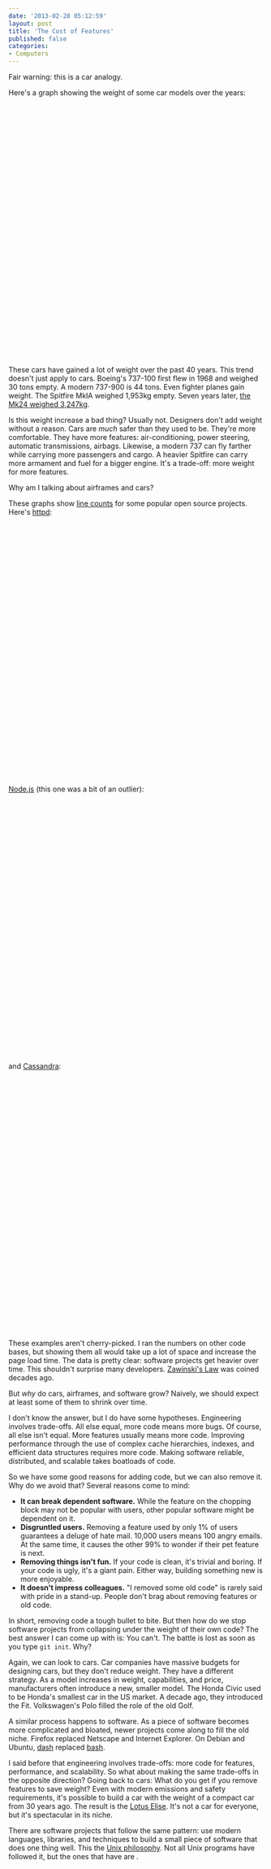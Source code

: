 ```yaml
---
date: '2013-02-28 05:12:59'
layout: post
title: 'The Cost of Features'
published: false
categories:
- Computers
---
```


Fair warning: this is a car analogy.

Here's a graph showing the weight of some car models over the years:

<div id="car_weight_chart_div" style="width: 100%; height: 500px;"> </div>

These cars have gained a lot of weight over the past 40 years. This trend doesn't just apply to cars. Boeing's 737-100 first flew in 1968 and weighed 30 tons empty. A modern 737-900 is 44 tons. Even fighter planes gain weight. The Spitfire MkIA weighed 1,953kg empty. Seven years later, [the Mk24 weighed 3,247kg](http://en.wikipedia.org/wiki/Supermarine_Spitfire_variants:_specifications,_performance_and_armament#Dimensions.2C_performance_and_armament).

Is this weight increase a bad thing? Usually not. Designers don't add weight without a reason. Cars are *much* safer than they used to be. They're more comfortable. They have more features: air-conditioning, power steering, automatic transmissions, airbags. Likewise, a modern 737 can fly farther while carrying more passengers and cargo. A heavier Spitfire can carry more armament and fuel for a bigger engine. It's a trade-off: more weight for more features.

Why am I talking about airframes and cars?

These graphs show [line counts](http://en.wikipedia.org/wiki/Source_lines_of_code) for some popular open source projects. Here's [httpd](http://httpd.apache.org/):

<div id="httpd_cloc_chart_div" style="width: 100%; height: 500px;"> </div>

[Node.js](http://nodejs.org/) (this one was a bit of an outlier):

<div id="nodejs_cloc_chart_div" style="width: 100%; height: 500px;"> </div>

and [Cassandra](http://cassandra.apache.org/):

<div id="cass_cloc_chart_div" style="width: 100%; height: 500px;"> </div>


These examples aren't cherry-picked. I ran the numbers on other code bases, but showing them all would take up a lot of space and increase the page load time. The data is pretty clear: software projects get heavier over time. This shouldn't surprise many developers. [Zawinski's Law](http://en.wikipedia.org/wiki/Jamie_Zawinski#Zawinski.27s_law_of_software_envelopment) was coined decades ago.

But *why* do cars, airframes, and software grow? Naively, we should expect at least some of them to shrink over time.

I don't know the answer, but I do have some hypotheses. Engineering involves trade-offs. All else equal, more code means more bugs. Of course, all else isn't equal. More features usually means more code. Improving performance through the use of complex cache hierarchies, indexes, and efficient data structures requires more code. Making software reliable, distributed, and scalable takes boatloads of code. 

So we have some good reasons for adding code, but we can also remove it. Why do we avoid that? Several reasons come to mind:

* **It can break dependent software.** While the feature on the chopping block may not be popular with users, other popular software might be dependent on it.
* **Disgruntled users.** Removing a feature used by only 1% of users guarantees a deluge of hate mail. 10,000 users means 100 angry emails. At the same time, it causes the other 99% to wonder if their pet feature is next.
* **Removing things isn't fun.** If your code is clean, it's trivial and boring. If your code is ugly, it's a giant pain. Either way, building something new is more enjoyable.
* **It doesn't impress colleagues.** "I removed some old code" is rarely said with pride in a stand-up. People don't brag about removing features or old code.

In short, removing code a tough bullet to bite. But then how do we stop software projects from collapsing under the weight of their own code? The best answer I can come up with is: You can't. The battle is lost as soon as you type `git init`. Why?

Again, we can look to cars. Car companies have massive budgets for designing cars, but they don't reduce weight. They have a different strategy. As a model increases in weight, capabilities, and price, manufacturers often introduce a new, smaller model. The Honda Civic used to be Honda's smallest car in the US market. A decade ago, they introduced the Fit. Volkswagen's Polo filled the role of the old Golf.

A similar process happens to software. As a piece of software becomes more complicated and bloated, newer projects come along to fill the old niche. Firefox replaced Netscape and Internet Explorer. On Debian and Ubuntu, [dash](http://en.wikipedia.org/wiki/Debian_Almquist_shell) replaced [bash](http://en.wikipedia.org/wiki/Bash_%28Unix_shell%29).



I said before that engineering involves trade-offs: more code for features, performance, and scalability. So what about making the same trade-offs in the opposite direction? Going back to cars: What do you get if you remove features to save weight? Even with modern emissions and safety requirements, it's possible to build a car with the weight of a compact car from 30 years ago. The result is the [Lotus Elise](http://en.wikipedia.org/wiki/Lotus_Elise). It's not a car for everyone, but it's spectacular in its niche.

There are software projects that follow the same pattern: use modern languages, libraries, and techniques to build a small piece of software that does one thing well. This the [Unix philosophy](http://en.wikipedia.org/wiki/Unix_philosophy#McIlroy:_A_Quarter_Century_of_Unix). Not all Unix programs have followed it, but the ones that have are . 

<script type="text/javascript" src="https://www.google.com/jsapi"> </script>
<script type="text/javascript">
// Load the Visualization API and the piechart package.
google.load('visualization', '1.0', {'packages':['corechart']});

// Set a callback to run when the Google Visualization API is loaded.
google.setOnLoadCallback(drawCharts);

function drawCharts() {
  var car_data = new google.visualization.DataTable();
  car_data.addColumn("date", "Year");
  car_data.addColumn("number", "Honda Civic");
  car_data.addColumn("number", "Toyota Corolla");
  car_data.addColumn("number", "Volkswagen Golf");
  car_data.addRows([
    [new Date(1973, 0, 1), 680, 730, 790],
    [new Date(1975, 0, 1), 680, 880, 790],
    [new Date(1980, 0, 1), 780, 855, 790],
    [new Date(1985, 0, 1), 825, 1047, 969],
    [new Date(1988, 0, 1), 924, 1086, 969],
    [new Date(1989, 0, 1), 973, 1086, 969],
    [new Date(1990, 0, 1), 1026, 1086, 969],
    [new Date(1991, 0, 1), 1026, 1086, 1020],
    [new Date(1992, 0, 1), 1031, 1086, 1020],
    [new Date(1993, 0, 1), 1031, 1052, 1020],
    [new Date(1994, 0, 1), 1049, 1052, 1020],
    [new Date(1995, 0, 1), 1049, 1095, 1020],
    [new Date(1996, 0, 1), 1052, 1095, 1020],
    [new Date(1997, 0, 1), 1075, 1095, 1020],
    [new Date(1998, 0, 1), 1060, 1095, 1020],
    [new Date(1999, 0, 1), 1060, 1095, 1256],
    [new Date(2000, 0, 1), 1060, 1095, 1256],
    [new Date(2001, 0, 1), 1098, 1095, 1256],
    [new Date(2002, 0, 1), 1098, 1135, 1256],
    [new Date(2005, 0, 1), 1144, 1135, 1323],
    [new Date(2006, 0, 1), 1144, 1300, 1323],
    [new Date(2012, 0, 1), 1243, 1300, 1346]
  ]);
  var car_options = {
                  'title':'Car Weights',
                  'fontSize': 20,
                  'backgroundColor': {
                    'fill': '#eef'
                  },
                  'chartArea': {
                    'left': '15%',
                    'width': '80%'
                  },
                  'legend': {
                    'position': 'top',
                    'textStyle': {
                      'fontSize': 14
                    }
                  },
                  'hAxis': {},
                  'vAxis': {
                    'gridlines': {
                      'count': 6
                    },
                    'minValue': 0,
                    'title': 'Kilograms'
                  },
                  'colors': [
                    '#43d',
                    '#396',
                    '#668'
                  ],
                  'width': "100%",
                  'height': 500
                };
  var car_chart = new google.visualization.ChartWrapper({
    'chartType': 'LineChart',
    'containerId': 'car_weight_chart_div',
    'options': car_options,
    'dataTable': car_data
  });
  car_chart.draw();

  var httpd_cloc_data = new google.visualization.DataTable();
  httpd_cloc_data.addColumn("date", "Year");
  httpd_cloc_data.addColumn("number", "Apache httpd");
  httpd_cloc_data.addRows([
    [new Date("Wed Nov 7 19:26:48 2012 +0000"), 151569],
    [new Date("Sun Oct 7 00:07:05 2012 +0000"), 151348],
    [new Date("Wed Sep 19 07:44:53 2012 +0000"), 149758],
    [new Date("Tue Aug 21 14:46:55 2012 +0000"), 149328],
    [new Date("Tue Aug 7 19:38:09 2012 +0000"), 149290],
    [new Date("Tue Jul 31 19:59:30 2012 +0000"), 149018],
    [new Date("Wed Jul 18 18:28:04 2012 +0000"), 148751],
    [new Date("Fri Jun 22 14:56:44 2012 +0000"), 148624],
    [new Date("Sat May 26 16:08:58 2012 +0000"), 148168],
    [new Date("Tue May 8 16:50:38 2012 +0000"), 148135],
    [new Date("Sat Apr 28 09:02:40 2012 +0000"), 148035],
    [new Date("Wed Apr 25 13:43:43 2012 +0000"), 148044],
    [new Date("Fri Apr 20 11:44:27 2012 +0000"), 148042],
    [new Date("Thu Apr 12 14:15:20 2012 +0000"), 148033],
    [new Date("Mon Apr 2 18:52:26 2012 +0000"), 147996],
    [new Date("Fri Mar 16 19:58:32 2012 +0000"), 147982],
    [new Date("Wed Feb 29 01:52:17 2012 +0000"), 147924],
    [new Date("Thu Feb 2 14:14:00 2012 +0000"), 147888],
    [new Date("Mon Jan 9 13:06:18 2012 +0000"), 147909],
    [new Date("Sat Dec 17 17:06:08 2011 +0000"), 146650],
    [new Date("Fri Dec 2 22:42:39 2011 +0000"), 146180],
    [new Date("Tue Nov 22 16:50:00 2011 +0000"), 145938],
    [new Date("Sun Nov 13 00:21:45 2011 +0000"), 145723],
    [new Date("Wed Nov 9 23:21:13 2011 +0000"), 141145],
    [new Date("Sun Oct 30 14:19:45 2011 +0000"), 140793],
    [new Date("Sun Oct 9 22:41:54 2011 +0000"), 138907],
    [new Date("Mon Sep 19 13:50:53 2011 +0000"), 138592],
    [new Date("Sun Sep 4 16:04:38 2011 +0000"), 138404],
    [new Date("Sun Aug 14 22:03:02 2011 +0000"), 138240],
    [new Date("Sat Jul 23 17:29:42 2011 +0000"), 137890],
    [new Date("Wed Jun 29 19:16:36 2011 +0000"), 138645],
    [new Date("Mon Jun 6 15:42:06 2011 +0000"), 138020],
    [new Date("Mon May 9 18:43:50 2011 +0000"), 136193],
    [new Date("Thu Apr 7 00:07:50 2011 +0000"), 135923],
    [new Date("Mon Mar 28 10:09:29 2011 +0000"), 135884],
    [new Date("Sat Mar 12 12:03:59 2011 +0000"), 135779],
    [new Date("Tue Feb 15 16:13:20 2011 +0000"), 135695],
    [new Date("Wed Feb 2 21:23:41 2011 +0000"), 135381],
    [new Date("Sat Jan 15 15:21:54 2011 +0000"), 134947],
    [new Date("Wed Jan 5 16:22:42 2011 +0000"), 134942],
    [new Date("Thu Dec 23 16:43:43 2010 +0000"), 134889],
    [new Date("Tue Dec 7 21:03:23 2010 +0000"), 134900],
    [new Date("Tue Nov 30 21:43:36 2010 +0000"), 134854],
    [new Date("Sat Nov 20 22:38:38 2010 +0000"), 134623],
    [new Date("Sun Nov 7 13:26:54 2010 +0000"), 134312],
    [new Date("Wed Nov 3 15:23:31 2010 +0000"), 133779],
    [new Date("Wed Oct 20 11:03:01 2010 +0000"), 133639],
    [new Date("Tue Oct 12 19:59:09 2010 +0000"), 133175],
    [new Date("Mon Sep 27 14:32:33 2010 +0000"), 131702],
    [new Date("Thu Sep 16 09:56:38 2010 +0000"), 131039],
    [new Date("Wed Aug 18 20:10:12 2010 +0000"), 130159],
    [new Date("Wed Jul 14 20:19:07 2010 +0000"), 130018],
    [new Date("Fri Jun 18 08:44:34 2010 +0000"), 129401],
    [new Date("Sat Jun 5 20:35:51 2010 +0000"), 129249],
    [new Date("Thu May 6 14:00:59 2010 +0000"), 129118],
    [new Date("Tue Apr 13 13:54:00 2010 +0000"), 129021],
    [new Date("Wed Mar 24 13:11:51 2010 +0000"), 128701],
    [new Date("Thu Mar 11 14:23:19 2010 +0000"), 128625],
    [new Date("Sat Feb 20 15:21:03 2010 +0000"), 128494],
    [new Date("Mon Feb 1 21:38:15 2010 +0000"), 128003],
    [new Date("Tue Dec 29 12:39:23 2009 +0000"), 127767],
    [new Date("Tue Nov 24 21:24:27 2009 +0000"), 127614],
    [new Date("Mon Nov 9 10:43:16 2009 +0000"), 127509],
    [new Date("Mon Nov 2 19:03:06 2009 +0000"), 127435],
    [new Date("Fri Oct 9 21:45:16 2009 +0000"), 126556],
    [new Date("Sun Sep 27 12:54:50 2009 +0000"), 125823],
    [new Date("Sun Sep 6 19:36:45 2009 +0000"), 125610],
    [new Date("Mon Jul 27 16:38:04 2009 +0000"), 124026],
    [new Date("Sat Jun 27 06:59:47 2009 +0000"), 123613],
    [new Date("Fri May 15 15:19:04 2009 +0000"), 123456],
    [new Date("Tue May 5 06:47:21 2009 +0000"), 123424],
    [new Date("Thu Apr 2 10:05:39 2009 +0000"), 122732],
    [new Date("Wed Mar 25 17:52:23 2009 +0000"), 128724],
    [new Date("Tue Feb 17 17:51:17 2009 +0000"), 128532],
    [new Date("Sun Jan 25 22:13:40 2009 +0000"), 127897],
    [new Date("Thu Jan 8 18:29:42 2009 +0000"), 127645],
    [new Date("Tue Dec 30 17:07:25 2008 +0000"), 128699],
    [new Date("Sun Dec 14 17:18:16 2008 +0000"), 127095],
    [new Date("Fri Dec 5 03:48:35 2008 +0000"), 125326],
    [new Date("Thu Nov 13 01:23:00 2008 +0000"), 147570],
    [new Date("Fri Oct 31 13:35:46 2008 +0000"), 148307],
    [new Date("Fri Oct 10 06:41:32 2008 +0000"), 147022],
    [new Date("Mon Aug 18 13:33:34 2008 +0000"), 143981],
    [new Date("Thu Jul 10 13:27:37 2008 +0000"), 143955],
    [new Date("Sat Jun 7 12:51:43 2008 +0000"), 143837],
    [new Date("Thu May 22 17:01:14 2008 +0000"), 143739],
    [new Date("Sat May 3 04:25:37 2008 +0000"), 143674],
    [new Date("Tue Apr 8 16:04:12 2008 +0000"), 142553],
    [new Date("Wed Apr 2 15:07:57 2008 +0000"), 140833],
    [new Date("Sun Mar 2 23:57:11 2008 +0000"), 140706],
    [new Date("Mon Feb 11 14:27:34 2008 +0000"), 140575],
    [new Date("Mon Dec 31 05:40:54 2007 +0000"), 140191],
    [new Date("Tue Dec 11 13:27:21 2007 +0000"), 139947],
    [new Date("Fri Nov 23 12:13:59 2007 +0000"), 139287],
    [new Date("Wed Oct 24 03:56:50 2007 +0000"), 138355],
    [new Date("Wed Sep 26 14:26:19 2007 +0000"), 138197],
    [new Date("Sun Sep 2 09:16:05 2007 +0000"), 138065],
    [new Date("Fri Aug 24 00:42:35 2007 +0000"), 137955],
    [new Date("Mon Aug 6 22:45:39 2007 +0000"), 137917],
    [new Date("Wed Jul 18 08:02:21 2007 +0000"), 137575],
    [new Date("Sun May 27 11:26:04 2007 +0000"), 137274],
    [new Date("Mon Mar 19 20:04:56 2007 +0000"), 137154],
    [new Date("Mon Dec 25 17:40:10 2006 +0000"), 137115],
    [new Date("Tue Nov 7 13:35:09 2006 +0000"), 136940],
    [new Date("Thu Sep 28 20:15:42 2006 +0000"), 136050],
    [new Date("Sat Jul 29 13:24:37 2006 +0000"), 135180],
    [new Date("Tue Jul 11 21:12:08 2006 +0000"), 134809],
    [new Date("Sat Jun 10 01:51:27 2006 +0000"), 134748],
    [new Date("Wed Apr 19 22:47:49 2006 +0000"), 134513],
    [new Date("Thu Mar 9 20:36:27 2006 +0000"), 134415],
    [new Date("Wed Jan 18 10:11:39 2006 +0000"), 134565],
    [new Date("Sun Dec 11 20:40:56 2005 +0000"), 133459],
    [new Date("Wed Nov 16 17:24:48 2005 +0000"), 133082],
    [new Date("Tue Oct 25 19:54:11 2005 +0000"), 132990],
    [new Date("Wed Oct 5 07:59:36 2005 +0000"), 132708],
    [new Date("Mon Sep 19 13:03:37 2005 +0000"), 132523],
    [new Date("Fri Aug 26 16:00:59 2005 +0000"), 132314],
    [new Date("Tue Aug 9 08:21:39 2005 +0000"), 132091],
    [new Date("Sat Jul 16 11:46:15 2005 +0000"), 132090],
    [new Date("Thu Jun 16 12:52:57 2005 +0000"), 131620],
    [new Date("Mon May 23 17:43:10 2005 +0000"), 131187],
    [new Date("Wed Apr 20 19:44:43 2005 +0000"), 130532],
    [new Date("Thu Mar 31 19:02:44 2005 +0000"), 130401],
    [new Date("Fri Feb 25 06:29:20 2005 +0000"), 130152],
    [new Date("Thu Feb 3 22:05:06 2005 +0000"), 130095],
    [new Date("Sat Jan 15 16:19:16 2005 +0000"), 129551],
    [new Date("Thu Dec 16 19:28:17 2004 +0000"), 129460],
    [new Date("Fri Dec 3 05:28:00 2004 +0000"), 129337],
    [new Date("Sat Nov 27 19:54:28 2004 +0000"), 129272],
    [new Date("Fri Nov 19 09:18:04 2004 +0000"), 108342],
    [new Date("Sun Oct 31 18:00:43 2004 +0000"), 107412],
    [new Date("Wed Oct 6 19:40:47 2004 +0000"), 107271],
    [new Date("Fri Sep 17 15:39:29 2004 +0000"), 107015],
    [new Date("Thu Sep 9 10:26:29 2004 +0000"), 106193],
    [new Date("Thu Aug 26 18:30:41 2004 +0000"), 106102],
    [new Date("Tue Aug 17 16:35:26 2004 +0000"), 104795],
    [new Date("Wed Aug 11 22:13:50 2004 +0000"), 104362],
    [new Date("Mon Jul 26 03:42:54 2004 +0000"), 103525],
    [new Date("Sat Jul 3 07:19:58 2004 +0000"), 103051],
    [new Date("Thu Jun 3 15:43:09 2004 +0000"), 102340],
    [new Date("Wed May 5 15:30:53 2004 +0000"), 102256],
    [new Date("Sun Apr 18 19:05:49 2004 +0000"), 102149],
    [new Date("Tue Mar 30 19:58:14 2004 +0000"), 101541],
    [new Date("Tue Mar 16 16:57:02 2004 +0000"), 101467],
    [new Date("Mon Mar 1 17:49:52 2004 +0000"), 101204],
    [new Date("Sun Feb 8 19:48:18 2004 +0000"), 101017],
    [new Date("Thu Jan 29 23:40:02 2004 +0000"), 101009],
    [new Date("Sat Jan 10 05:43:49 2004 +0000"), 100886],
    [new Date("Tue Dec 16 20:55:04 2003 +0000"), 100533],
    [new Date("Wed Nov 26 18:48:56 2003 +0000"), 100281],
    [new Date("Sun Nov 2 14:40:45 2003 +0000"), 101459],
    [new Date("Thu Sep 18 20:57:12 2003 +0000"), 101364],
    [new Date("Fri Aug 22 23:14:30 2003 +0000"), 101254],
    [new Date("Wed Jul 30 21:04:31 2003 +0000"), 101160],
    [new Date("Mon Jul 21 12:42:52 2003 +0000"), 101153],
    [new Date("Wed Jul 9 12:19:01 2003 +0000"), 101094],
    [new Date("Tue Jun 10 20:17:51 2003 +0000"), 100984],
    [new Date("Thu May 22 12:25:19 2003 +0000"), 100914],
    [new Date("Tue May 13 14:52:37 2003 +0000"), 100672],
    [new Date("Wed Apr 23 18:58:17 2003 +0000"), 100754],
    [new Date("Wed Apr 9 21:58:52 2003 +0000"), 100717],
    [new Date("Sat Mar 29 02:18:43 2003 +0000"), 100827],
    [new Date("Thu Mar 6 21:57:45 2003 +0000"), 100577],
    [new Date("Tue Feb 18 22:07:21 2003 +0000"), 100071],
    [new Date("Wed Jan 29 18:26:43 2003 +0000"), 99814],
    [new Date("Thu Jan 16 23:23:47 2003 +0000"), 99612],
    [new Date("Sun Dec 29 03:36:57 2002 +0000"), 98418],
    [new Date("Sat Dec 14 19:00:34 2002 +0000"), 98474],
    [new Date("Mon Dec 2 23:56:25 2002 +0000"), 98130],
    [new Date("Wed Nov 20 21:43:24 2002 +0000"), 98053],
    [new Date("Mon Nov 11 03:13:54 2002 +0000"), 97866],
    [new Date("Fri Nov 1 17:55:12 2002 +0000"), 97723],
    [new Date("Fri Oct 18 16:47:29 2002 +0000"), 97616],
    [new Date("Wed Oct 9 01:40:44 2002 +0000"), 97473],
    [new Date("Mon Sep 30 23:43:18 2002 +0000"), 97372],
    [new Date("Fri Sep 20 06:06:41 2002 +0000"), 97237],
    [new Date("Sat Sep 14 23:05:42 2002 +0000"), 97189],
    [new Date("Sun Sep 8 22:45:05 2002 +0000"), 96696],
    [new Date("Mon Sep 2 00:24:44 2002 +0000"), 96589],
    [new Date("Sat Aug 24 17:54:20 2002 +0000"), 96466],
    [new Date("Fri Aug 16 03:52:53 2002 +0000"), 96326],
    [new Date("Fri Aug 2 03:42:12 2002 +0000"), 96318],
    [new Date("Thu Jul 25 17:11:33 2002 +0000"), 96162],
    [new Date("Wed Jul 17 07:14:59 2002 +0000"), 96060],
    [new Date("Wed Jul 10 07:01:02 2002 +0000"), 96061],
    [new Date("Fri Jun 28 08:40:25 2002 +0000"), 95915],
    [new Date("Wed Jun 19 00:31:12 2002 +0000"), 95471],
    [new Date("Thu Jun 13 18:37:00 2002 +0000"), 95386],
    [new Date("Fri Jun 7 10:33:33 2002 +0000"), 95313],
    [new Date("Sun Jun 2 02:27:07 2002 +0000"), 94848],
    [new Date("Wed May 29 21:14:21 2002 +0000"), 94206],
    [new Date("Fri May 24 14:41:08 2002 +0000"), 93926],
    [new Date("Fri May 17 10:48:06 2002 +0000"), 93679],
    [new Date("Fri May 10 07:51:16 2002 +0000"), 93435],
    [new Date("Fri May 3 20:13:57 2002 +0000"), 93115],
    [new Date("Sun Apr 28 01:45:00 2002 +0000"), 93003],
    [new Date("Fri Apr 19 20:57:01 2002 +0000"), 92724],
    [new Date("Fri Apr 12 19:58:52 2002 +0000"), 91012],
    [new Date("Fri Apr 5 21:24:13 2002 +0000"), 89507],
    [new Date("Mon Apr 1 08:27:42 2002 +0000"), 89398],
    [new Date("Thu Mar 28 02:36:05 2002 +0000"), 89368],
    [new Date("Mon Mar 25 07:37:34 2002 +0000"), 89316],
    [new Date("Wed Mar 20 01:58:47 2002 +0000"), 88303],
    [new Date("Thu Mar 14 07:21:10 2002 +0000"), 87990],
    [new Date("Tue Mar 12 01:40:02 2002 +0000"), 88071],
    [new Date("Thu Mar 7 09:27:17 2002 +0000"), 87518],
    [new Date("Fri Mar 1 09:23:05 2002 +0000"), 87411],
    [new Date("Sun Feb 24 00:34:14 2002 +0000"), 87149],
    [new Date("Sun Feb 17 19:21:31 2002 +0000"), 86780],
    [new Date("Mon Feb 11 15:40:07 2002 +0000"), 86599],
    [new Date("Tue Feb 5 23:17:22 2002 +0000"), 86363],
    [new Date("Fri Feb 1 17:57:43 2002 +0000"), 85756],
    [new Date("Tue Jan 29 15:31:28 2002 +0000"), 85648],
    [new Date("Tue Jan 22 06:26:07 2002 +0000"), 85424],
    [new Date("Sat Jan 12 02:43:31 2002 +0000"), 85302],
    [new Date("Thu Jan 3 09:53:37 2002 +0000"), 85679],
    [new Date("Thu Dec 27 06:03:13 2001 +0000"), 85292],
    [new Date("Fri Dec 14 13:42:17 2001 +0000"), 84702],
    [new Date("Wed Dec 5 19:01:25 2001 +0000"), 84513],
    [new Date("Wed Nov 28 07:11:44 2001 +0000"), 84478],
    [new Date("Wed Nov 21 18:08:33 2001 +0000"), 83653],
    [new Date("Tue Nov 13 20:15:10 2001 +0000"), 84668],
    [new Date("Thu Nov 8 14:29:37 2001 +0000"), 84314],
    [new Date("Mon Oct 29 15:45:53 2001 +0000"), 83669],
    [new Date("Thu Oct 18 19:51:49 2001 +0000"), 83111],
    [new Date("Thu Oct 11 13:27:05 2001 +0000"), 82216],
    [new Date("Wed Oct 3 01:18:22 2001 +0000"), 82181],
    [new Date("Sat Sep 22 18:53:20 2001 +0000"), 82110],
    [new Date("Mon Sep 10 04:21:40 2001 +0000"), 82599],
    [new Date("Fri Aug 31 09:47:53 2001 +0000"), 82248],
    [new Date("Sun Aug 26 20:09:52 2001 +0000"), 82161],
    [new Date("Thu Aug 23 21:03:44 2001 +0000"), 82287],
    [new Date("Wed Aug 22 02:22:46 2001 +0000"), 83141],
    [new Date("Sun Aug 19 05:48:19 2001 +0000"), 83081],
    [new Date("Thu Aug 16 16:51:48 2001 +0000"), 80635],
    [new Date("Thu Aug 9 15:56:20 2001 +0000"), 80764],
    [new Date("Fri Aug 3 16:25:10 2001 +0000"), 79107],
    [new Date("Mon Jul 30 05:02:53 2001 +0000"), 78885],
    [new Date("Mon Jul 23 18:17:16 2001 +0000"), 77531],
    [new Date("Wed Jul 11 14:48:23 2001 +0000"), 77084],
    [new Date("Wed Jun 27 21:14:15 2001 +0000"), 76881],
    [new Date("Sat Jun 9 02:57:46 2001 +0000"), 76508],
    [new Date("Wed May 23 03:39:44 2001 +0000"), 76473],
    [new Date("Fri May 11 18:21:27 2001 +0000"), 76218],
    [new Date("Fri May 4 00:01:18 2001 +0000"), 66008],
    [new Date("Thu Apr 19 12:07:50 2001 +0000"), 65943],
    [new Date("Tue Apr 10 20:28:01 2001 +0000"), 65328],
    [new Date("Tue Apr 3 06:01:49 2001 +0000"), 65436],
    [new Date("Wed Mar 21 02:20:00 2001 +0000"), 65075],
    [new Date("Fri Mar 2 21:36:21 2001 +0000"), 72643],
    [new Date("Fri Feb 23 13:16:51 2001 +0000"), 73097],
    [new Date("Wed Feb 14 13:35:05 2001 +0000"), 73189],
    [new Date("Sat Feb 10 03:03:18 2001 +0000"), 73721],
    [new Date("Thu Feb 1 15:58:09 2001 +0000"), 73844],
    [new Date("Thu Jan 25 02:51:30 2001 +0000"), 73677],
    [new Date("Thu Jan 18 19:42:15 2001 +0000"), 74684],
    [new Date("Sun Jan 7 16:37:12 2001 +0000"), 74777],
    [new Date("Thu Dec 21 19:47:51 2000 +0000"), 74582],
    [new Date("Sun Dec 17 03:08:43 2000 +0000"), 74496],
    [new Date("Thu Dec 7 08:56:17 2000 +0000"), 74597],
    [new Date("Sat Dec 2 21:39:03 2000 +0000"), 74609],
    [new Date("Thu Nov 23 10:08:19 2000 +0000"), 73826],
    [new Date("Wed Nov 15 20:44:50 2000 +0000"), 73074],
    [new Date("Thu Nov 9 03:33:24 2000 +0000"), 71525],
    [new Date("Wed Nov 1 00:08:33 2000 +0000"), 71474],
    [new Date("Sat Oct 21 12:15:32 2000 +0000"), 70499],
    [new Date("Fri Oct 13 17:36:51 2000 +0000"), 70534],
    [new Date("Sun Oct 8 06:05:22 2000 +0000"), 70441],
    [new Date("Thu Sep 28 17:05:36 2000 +0000"), 69718],
    [new Date("Wed Sep 13 02:07:40 2000 +0000"), 69575],
    [new Date("Sat Aug 19 00:38:51 2000 +0000"), 69147],
    [new Date("Tue Aug 8 04:59:31 2000 +0000"), 68794],
    [new Date("Sat Jul 29 14:30:29 2000 +0000"), 68641],
    [new Date("Tue Jul 11 22:12:18 2000 +0000"), 66993],
    [new Date("Fri Jun 30 14:45:15 2000 +0000"), 67062],
    [new Date("Tue Jun 20 11:31:54 2000 +0000"), 58810],
    [new Date("Sun Jun 11 22:35:20 2000 +0000"), 58768],
    [new Date("Sun Jun 4 19:27:02 2000 +0000"), 59259],
    [new Date("Wed May 24 23:45:37 2000 +0000"), 58556],
    [new Date("Thu May 11 20:34:29 2000 +0000"), 58367],
    [new Date("Fri Apr 28 05:50:17 2000 +0000"), 53949],
    [new Date("Mon Apr 17 13:45:42 2000 +0000"), 53686],
    [new Date("Fri Mar 31 06:42:48 2000 +0000"), 53950],
    [new Date("Tue Mar 14 12:18:28 2000 +0000"), 53528],
    [new Date("Thu Feb 10 16:38:57 2000 +0000"), 54063],
    [new Date("Tue Jan 4 19:01:04 2000 +0000"), 54054],
    [new Date("Wed Dec 8 22:34:02 1999 +0000"), 54196],
    [new Date("Wed Nov 3 02:38:42 1999 +0000"), 53231],
    [new Date("Tue Oct 12 20:36:56 1999 +0000"), 53242],
    [new Date("Mon Aug 30 14:47:21 1999 +0000"), 51943],
    [new Date("Sun Aug 15 00:15:44 1999 +0000"), 27116],
    [new Date("Mon Jul 12 22:51:15 1999 +0000"), 26719],
    [new Date("Tue Mar 23 14:35:47 1999 +0000"), 25644],
    [new Date("Wed Nov 4 19:31:50 1998 +0000"), 24837],
    [new Date("Mon Jun 22 09:48:38 1998 +0000"), 23552],
    [new Date("Sat Mar 21 17:00:54 1998 +0000"), 21605],
    [new Date("Tue Nov 25 09:47:47 1997 +0000"), 17750],
    [new Date("Wed Jul 30 20:08:17 1997 +0000"), 13689],
    [new Date("Fri May 30 19:33:04 1997 +0000"), 10891],
    [new Date("Wed Apr 16 12:43:20 1997 +0000"), 9929],
    [new Date("Sun Jan 26 01:31:14 1997 +0000"), 7917],
    [new Date("Tue Nov 26 06:02:02 1996 +0000"), 5668]
  ]);

  var httpd_cloc_options = {
                  'title':'Httpd: Lines of Code',
                  'fontSize': 20,
                  'backgroundColor': {
                    'fill': '#eef'
                  },
                  'chartArea': {
                    'left': '15%',
                    'width': '80%'
                  },
                  'legend': {},
                  'hAxis': {},
                  'vAxis': {
                    'gridlines': {
                      'count': 8
                    },
                    'minValue': 0,
                    'title': 'Lines'
                  },
                  'colors': [
                    '#43d',
                    '#396',
                    '#668'
                  ],
                  'width': "100%",
                  'height': 500
                };
  var httpd_cloc_chart = new google.visualization.ChartWrapper({
    'chartType': 'LineChart',
    'containerId': 'httpd_cloc_chart_div',
    'options': httpd_cloc_options,
    'dataTable': httpd_cloc_data
  });
  httpd_cloc_chart.draw();

  var nodejs_cloc_data = new google.visualization.DataTable();
  nodejs_cloc_data.addColumn("date", "Year");
  nodejs_cloc_data.addColumn("number", "Node.js");
  nodejs_cloc_data.addRows([
    [new Date("Tue Jan 8 04:27:34 2013 +0100"), 12434],
    [new Date("Mon Jan 7 18:07:37 2013 -0800"), 12508],
    [new Date("Sat Jan 5 01:46:59 2013 +0900"), 12467],
    [new Date("Thu Dec 27 13:03:59 2012 -0800"), 12461],
    [new Date("Wed Dec 19 09:19:06 2012 -0800"), 12502],
    [new Date("Tue Dec 18 10:59:07 2012 +0900"), 12502],
    [new Date("Tue Dec 18 09:56:57 2012 +0100"), 12565],
    [new Date("Wed Dec 12 21:18:57 2012 -0800"), 12561],
    [new Date("Mon Dec 10 18:07:23 2012 +0900"), 12549],
    [new Date("Wed Nov 28 22:09:28 2012 -0800"), 12552],
    [new Date("Tue Nov 20 17:15:17 2012 +0100"), 12063],
    [new Date("Sun Nov 4 01:25:06 2012 +0100"), 12009],
    [new Date("Thu Nov 1 01:36:41 2012 +0100"), 11935],
    [new Date("Wed Oct 24 02:42:57 2012 +0200"), 11842],
    [new Date("Tue Oct 23 19:54:22 2012 -0400"), 12062],
    [new Date("Mon Oct 22 00:18:14 2012 +0200"), 12413],
    [new Date("Fri Oct 12 08:57:12 2012 -0700"), 12409],
    [new Date("Mon Oct 8 19:51:59 2012 -0500"), 12426],
    [new Date("Sun Oct 7 13:12:21 2012 -0700"), 12552],
    [new Date("Sun Oct 7 11:27:14 2012 -0700"), 12388],
    [new Date("Mon Sep 24 11:18:05 2012 +0300"), 12361],
    [new Date("Wed Sep 19 14:37:08 2012 +0200"), 12351],
    [new Date("Fri Sep 14 01:59:44 2012 +0200"), 12348],
    [new Date("Wed Sep 12 02:46:45 2012 +0200"), 12333],
    [new Date("Sat Sep 8 02:08:22 2012 +0200"), 12352],
    [new Date("Thu Sep 6 15:58:09 2012 +0200"), 12333],
    [new Date("Thu Aug 30 17:28:02 2012 +0200"), 12335],
    [new Date("Mon Aug 27 12:51:25 2012 -0700"), 12232],
    [new Date("Wed Aug 22 15:18:45 2012 -0400"), 12335],
    [new Date("Sun Aug 19 11:11:47 2012 -0700"), 12321],
    [new Date("Wed Aug 15 02:10:02 2012 +0200"), 12320],
    [new Date("Tue Aug 7 12:02:49 2012 -0700"), 12305],
    [new Date("Sat Aug 4 11:06:14 2012 -0700"), 12305],
    [new Date("Thu Aug 2 15:00:57 2012 -0700"), 12305],
    [new Date("Tue Jul 31 13:45:16 2012 +0200"), 12305],
    [new Date("Wed Jul 25 10:28:03 2012 -0700"), 12302],
    [new Date("Thu Jul 19 14:27:31 2012 -0700"), 12274],
    [new Date("Tue Jul 17 12:02:57 2012 -0700"), 12288],
    [new Date("Sat Jul 14 01:43:34 2012 +0200"), 12288],
    [new Date("Fri Jul 6 21:36:53 2012 -0700"), 12286],
    [new Date("Thu Jul 5 18:46:09 2012 +0200"), 12282],
    [new Date("Tue Jul 3 15:14:33 2012 +0200"), 12282],
    [new Date("Thu Jun 28 04:14:24 2012 +0200"), 12282],
    [new Date("Mon Jun 25 18:53:35 2012 +0200"), 12282],
    [new Date("Thu Jun 21 19:44:58 2012 -0700"), 12282],
    [new Date("Mon Jun 18 11:03:32 2012 +0200"), 12267],
    [new Date("Tue Jun 19 17:48:07 2012 +0200"), 12267],
    [new Date("Sun Jun 17 12:04:35 2012 -0700"), 12274],
    [new Date("Thu Jun 14 16:59:02 2012 -0700"), 12274],
    [new Date("Wed Jun 13 11:58:18 2012 +0000"), 12280],
    [new Date("Mon Jun 11 23:46:17 2012 +0200"), 13042],
    [new Date("Sat Jun 9 00:33:25 2012 -0700"), 12197],
    [new Date("Wed Jun 6 09:58:46 2012 -0700"), 13040],
    [new Date("Sat Jun 2 16:01:18 2012 +0200"), 12171],
    [new Date("Sun May 27 23:29:00 2012 +0200"), 12150],
    [new Date("Mon May 21 21:09:40 2012 +0400"), 12238],
    [new Date("Tue May 15 14:21:22 2012 -0700"), 12336],
    [new Date("Mon May 14 17:34:33 2012 +0200"), 13050],
    [new Date("Tue May 8 16:07:14 2012 +0200"), 12988],
    [new Date("Sat May 5 00:06:24 2012 +0200"), 12122],
    [new Date("Fri May 4 11:21:08 2012 -0700"), 12885],
    [new Date("Tue May 1 15:51:29 2012 -0700"), 12159],
    [new Date("Sun Apr 29 18:53:41 2012 -0700"), 12145],
    [new Date("Tue Apr 24 04:01:28 2012 +0200"), 12121],
    [new Date("Wed Apr 18 12:24:41 2012 -0700"), 12121],
    [new Date("Thu Apr 12 00:59:38 2012 +0200"), 12007],
    [new Date("Wed Apr 11 22:28:44 2012 -0700"), 12015],
    [new Date("Mon Apr 2 15:12:23 2012 -0700"), 12856],
    [new Date("Mon Apr 2 14:36:23 2012 -0700"), 12002],
    [new Date("Mon Mar 26 05:45:23 2012 -0700"), 11943],
    [new Date("Wed Mar 28 19:54:01 2012 -0700"), 11981],
    [new Date("Sat Mar 24 01:39:39 2012 -0700"), 12827],
    [new Date("Tue Mar 20 17:21:32 2012 +0100"), 11959],
    [new Date("Sat Mar 17 15:50:43 2012 +0100"), 12827],
    [new Date("Mon Mar 12 17:24:39 2012 -0700"), 11928],
    [new Date("Fri Mar 9 09:20:29 2012 -0800"), 11980],
    [new Date("Mon Mar 5 17:53:15 2012 +0000"), 11959],
    [new Date("Mon Mar 5 13:20:13 2012 -0800"), 11934],
    [new Date("Sat Mar 3 12:18:24 2012 +0900"), 11934],
    [new Date("Mon Feb 27 11:18:10 2012 -0800"), 12817],
    [new Date("Mon Feb 27 11:09:33 2012 -0800"), 12817],
    [new Date("Tue Feb 28 18:11:48 2012 +0100"), 11934],
    [new Date("Mon Feb 27 11:18:10 2012 -0800"), 11934],
    [new Date("Mon Feb 27 11:09:33 2012 -0800"), 11934],
    [new Date("Fri Feb 24 09:37:16 2012 -0700"), 11934],
    [new Date("Thu Feb 23 01:52:45 2012 +0100"), 11940],
    [new Date("Mon Feb 20 19:55:37 2012 +0100"), 11897],
    [new Date("Fri Feb 17 12:41:39 2012 -0800"), 11857],
    [new Date("Wed Feb 15 23:50:04 2012 +0100"), 12777],
    [new Date("Sun Feb 12 21:53:43 2012 +0600"), 11857],
    [new Date("Tue Feb 7 16:50:05 2012 -0800"), 12856],
    [new Date("Mon Feb 6 23:01:17 2012 -0800"), 11818],
    [new Date("Thu Feb 2 15:37:59 2012 -0800"), 12755],
    [new Date("Tue Jan 31 14:46:23 2012 +0100"), 12421],
    [new Date("Thu Jan 26 17:14:16 2012 -0800"), 12769],
    [new Date("Mon Jan 23 13:53:11 2012 -0800"), 12770],
    [new Date("Thu Jan 19 18:56:23 2012 -0800"), 12349],
    [new Date("Tue Jan 17 11:32:58 2012 -0800"), 12716],
    [new Date("Mon Jan 16 20:18:37 2012 +0600"), 12262],
    [new Date("Wed Jan 11 09:02:51 2012 +0100"), 12243],
    [new Date("Mon Jan 9 02:28:49 2012 +0100"), 12099],
    [new Date("Sat Dec 31 00:30:42 2011 -0800"), 11910],
    [new Date("Thu Dec 29 14:57:53 2011 +0100"), 12653],
    [new Date("Thu Dec 22 13:40:26 2011 -0800"), 11830],
    [new Date("Tue Dec 27 17:43:58 2011 +0900"), 12657],
    [new Date("Wed Dec 21 12:17:23 2011 -0800"), 11639],
    [new Date("Mon Dec 19 13:06:19 2011 -0800"), 11633],
    [new Date("Fri Dec 16 18:04:39 2011 -0800"), 12652],
    [new Date("Wed Dec 14 17:02:15 2011 -0800"), 12737],
    [new Date("Mon Dec 12 09:19:30 2011 -0800"), 12666],
    [new Date("Fri Dec 9 21:14:00 2011 +0100"), 11726],
    [new Date("Tue Dec 6 11:50:54 2011 -0800"), 12707],
    [new Date("Fri Dec 2 02:31:41 2011 +0100"), 12653],
    [new Date("Fri Nov 25 09:29:06 2011 +0100"), 12620],
    [new Date("Tue Nov 22 12:43:55 2011 -0800"), 12553],
    [new Date("Thu Nov 17 23:48:40 2011 +0100"), 12495],
    [new Date("Mon Nov 14 17:17:23 2011 -0800"), 12489],
    [new Date("Thu Nov 10 13:04:34 2011 -0800"), 12489],
    [new Date("Mon Nov 7 11:37:05 2011 -0800"), 12427],
    [new Date("Fri Nov 4 15:11:19 2011 -0700"), 12433],
    [new Date("Thu Nov 3 05:15:09 2011 +0100"), 12630],
    [new Date("Wed Nov 2 18:27:43 2011 -0700"), 12443],
    [new Date("Sun Oct 30 21:22:46 2011 +0100"), 12450],
    [new Date("Thu Oct 27 16:47:37 2011 -0700"), 12332],
    [new Date("Tue Oct 25 19:18:41 2011 +0000"), 12426],
    [new Date("Fri Oct 21 14:54:11 2011 -0700"), 12401],
    [new Date("Mon Oct 17 18:24:12 2011 -0700"), 12410],
    [new Date("Tue Oct 11 20:54:55 2011 -0400"), 12350],
    [new Date("Tue Oct 11 13:21:30 2011 -0700"), 13058],
    [new Date("Mon Oct 10 13:52:18 2011 -0700"), 15390],
    [new Date("Fri Oct 7 15:17:51 2011 +0700"), 15391],
    [new Date("Fri Sep 30 16:49:30 2011 -0700"), 15594],
    [new Date("Tue Sep 27 16:13:43 2011 +0200"), 15593],
    [new Date("Sun Sep 25 03:31:39 2011 +0200"), 12159],
    [new Date("Wed Sep 21 16:10:34 2011 -0700"), 15332],
    [new Date("Wed Sep 21 13:19:22 2011 +0900"), 12458],
    [new Date("Mon Sep 19 16:28:22 2011 +0200"), 15269],
    [new Date("Wed Sep 14 13:27:44 2011 -0700"), 15020],
    [new Date("Mon Sep 12 14:59:51 2011 -0700"), 15012],
    [new Date("Sat Sep 10 19:18:36 2011 +0700"), 15004],
    [new Date("Thu Sep 8 23:04:37 2011 +0700"), 15004],
    [new Date("Thu Sep 8 11:47:32 2011 +0900"), 15000],
    [new Date("Mon Sep 5 01:01:53 2011 +0200"), 14831],
    [new Date("Wed Aug 31 14:33:40 2011 +0200"), 14807],
    [new Date("Wed Aug 24 13:42:20 2011 -0700"), 14812],
    [new Date("Tue Aug 23 00:19:39 2011 +0900"), 12142],
    [new Date("Mon Aug 15 18:26:48 2011 -0700"), 14519],
    [new Date("Sat Aug 13 03:09:34 2011 +0900"), 14526],
    [new Date("Fri Aug 12 13:20:24 2011 -0600"), 14829],
    [new Date("Thu Aug 11 17:41:30 2011 +0200"), 13851],
    [new Date("Tue Aug 9 17:46:29 2011 -0700"), 13833],
    [new Date("Mon Aug 8 14:14:47 2011 -0700"), 13830],
    [new Date("Sat Aug 6 19:11:39 2011 -0700"), 13826],
    [new Date("Fri Aug 5 10:03:38 2011 +0200"), 13866],
    [new Date("Tue Aug 2 00:10:53 2011 -0700"), 14133],
    [new Date("Mon Aug 1 18:16:27 2011 +0200"), 14634],
    [new Date("Wed Jul 27 17:33:04 2011 -0700"), 14387],
    [new Date("Tue Jul 26 23:20:29 2011 +0200"), 14511],
    [new Date("Sun Jul 24 17:18:33 2011 -0700"), 12137],
    [new Date("Thu Jul 21 15:42:08 2011 -0700"), 14267],
    [new Date("Tue Jul 19 10:46:40 2011 -0700"), 12160],
    [new Date("Sat Jul 16 14:51:45 2011 +0200"), 14140],
    [new Date("Thu Jul 14 16:56:39 2011 -0700"), 14143],
    [new Date("Sun Jul 10 02:04:56 2011 +0900"), 12148],
    [new Date("Wed Jul 6 17:13:17 2011 -0700"), 14084],
    [new Date("Tue Jul 5 14:40:13 2011 -0700"), 14053],
    [new Date("Mon Jul 4 15:56:56 2011 -0700"), 14045],
    [new Date("Sun Jul 3 11:05:03 2011 -0700"), 13594],
    [new Date("Wed Jun 29 15:06:40 2011 +0200"), 13654],
    [new Date("Fri Jun 17 14:27:02 2011 +0200"), 13542],
    [new Date("Thu Jun 9 15:31:51 2011 +0200"), 13253],
    [new Date("Mon May 23 13:10:00 2011 +0200"), 12117],
    [new Date("Thu May 19 17:50:13 2011 -0700"), 13032],
    [new Date("Fri May 13 07:09:28 2011 -0700"), 13028],
    [new Date("Mon May 2 12:13:06 2011 -0700"), 12064],
    [new Date("Wed Apr 13 17:54:50 2011 -0600"), 12050],
    [new Date("Mon Apr 11 16:07:54 2011 -0700"), 11917],
    [new Date("Sat Apr 2 00:53:07 2011 -0400"), 12380],
    [new Date("Tue Mar 29 10:47:14 2011 -0700"), 11949],
    [new Date("Tue Mar 22 13:18:57 2011 -0700"), 12221],
    [new Date("Fri Mar 18 10:01:45 2011 -0700"), 11951],
    [new Date("Fri Mar 11 17:11:46 2011 -0500"), 11931],
    [new Date("Wed Mar 2 21:04:37 2011 -0800"), 11917],
    [new Date("Sat Feb 19 18:45:34 2011 -0800"), 11908],
    [new Date("Fri Feb 18 13:44:20 2011 -0800"), 11915],
    [new Date("Wed Feb 16 21:09:43 2011 -0500"), 11906],
    [new Date("Mon Feb 14 09:36:28 2011 -0800"), 11906],
    [new Date("Tue Feb 8 21:15:46 2011 -0800"), 11721],
    [new Date("Fri Feb 4 16:00:08 2011 -0800"), 11622],
    [new Date("Thu Jan 27 16:35:35 2011 -0800"), 11525],
    [new Date("Tue Jan 25 03:49:03 2011 +0100"), 11511],
    [new Date("Thu Jan 20 19:07:15 2011 -0800"), 11342],
    [new Date("Tue Jan 18 03:57:14 2011 +0100"), 11521],
    [new Date("Tue Jan 18 03:57:14 2011 +0100"), 10540],
    [new Date("Fri Jan 14 03:44:05 2011 +0100"), 11348],
    [new Date("Wed Jan 12 16:43:05 2011 -0800"), 10549],
    [new Date("Mon Jan 10 17:25:48 2011 -0800"), 10460],
    [new Date("Wed Jan 5 11:53:56 2011 -0800"), 10441],
    [new Date("Sun Jan 2 01:54:19 2011 -0800"), 9326],
    [new Date("Thu Dec 30 11:54:49 2010 -0800"), 9232],
    [new Date("Tue Dec 21 19:14:29 2010 -0800"), 9232],
    [new Date("Sat Dec 18 18:44:04 2010 -0800"), 8425],
    [new Date("Mon Dec 13 22:03:33 2010 -0800"), 8418],
    [new Date("Wed Dec 8 13:22:12 2010 -0800"), 8387],
    [new Date("Sat Dec 4 16:11:57 2010 -0800"), 8367],
    [new Date("Fri Dec 3 01:44:09 2010 +0100"), 9626],
    [new Date("Thu Dec 2 17:48:00 2010 +1100"), 8310],
    [new Date("Tue Nov 30 16:28:50 2010 -0800"), 8312],
    [new Date("Mon Nov 29 11:39:13 2010 -0600"), 8200],
    [new Date("Thu Nov 25 16:08:24 2010 +0100"), 8805],
    [new Date("Thu Nov 25 01:21:30 2010 +0100"), 8666],
    [new Date("Tue Nov 23 12:16:56 2010 +0530"), 8194],
    [new Date("Sun Nov 21 00:28:19 2010 -0500"), 8159],
    [new Date("Thu Nov 18 22:33:31 2010 -0500"), 8429],
    [new Date("Thu Nov 18 16:22:11 2010 -0800"), 8166],
    [new Date("Mon Nov 15 20:26:46 2010 -0800"), 8235],
    [new Date("Sat Nov 13 15:18:10 2010 -0800"), 8235],
    [new Date("Mon Nov 1 16:03:32 2010 -0700"), 8176],
    [new Date("Fri Oct 29 09:00:16 2010 +1100"), 8197],
    [new Date("Tue Oct 26 11:31:32 2010 -0700"), 8191],
    [new Date("Sat Oct 23 14:11:30 2010 -0700"), 8163],
    [new Date("Tue Oct 19 11:36:10 2010 -0700"), 8103],
    [new Date("Wed Oct 13 02:45:37 2010 -0700"), 8074],
    [new Date("Mon Oct 11 01:22:24 2010 -0700"), 8056],
    [new Date("Wed Oct 6 23:05:23 2010 -0400"), 7999],
    [new Date("Wed Sep 29 16:11:00 2010 -0700"), 7983],
    [new Date("Sun Sep 19 10:05:01 2010 +0200"), 7980],
    [new Date("Thu Sep 16 15:27:25 2010 -0700"), 8012],
    [new Date("Sun Sep 12 21:58:06 2010 -0700"), 8027],
    [new Date("Mon Sep 6 12:16:47 2010 -0700"), 8127],
    [new Date("Mon Aug 23 13:12:57 2010 -0700"), 8069],
    [new Date("Fri Aug 20 18:59:33 2010 +0200"), 8068],
    [new Date("Thu Aug 19 23:29:06 2010 -0700"), 8047],
    [new Date("Tue Aug 17 00:10:49 2010 -0400"), 8041],
    [new Date("Wed Aug 11 12:44:35 2010 -0700"), 7831],
    [new Date("Thu Aug 5 11:38:11 2010 +0200"), 7678],
    [new Date("Fri Jul 30 09:42:36 2010 -0700"), 7712],
    [new Date("Fri Jul 23 12:14:51 2010 -0700"), 7556],
    [new Date("Sat Jul 17 23:26:58 2010 -0700"), 7503],
    [new Date("Wed Jul 14 18:07:17 2010 -0500"), 7454],
    [new Date("Tue Jul 13 00:43:09 2010 +0200"), 7450],
    [new Date("Tue Jun 22 15:46:55 2010 -0500"), 7431],
    [new Date("Thu Jun 24 05:17:05 2010 -0500"), 7383],
    [new Date("Mon Jun 21 13:53:17 2010 -0500"), 7231],
    [new Date("Tue Jun 15 20:04:29 2010 -0700"), 7201],
    [new Date("Fri Jun 11 12:45:17 2010 -0700"), 7310],
    [new Date("Fri Jun 4 08:29:10 2010 -0700"), 7253],
    [new Date("Fri May 28 14:48:37 2010 -0700"), 7157],
    [new Date("Sat May 22 13:02:30 2010 -0700"), 7121],
    [new Date("Mon May 17 15:22:09 2010 -0700"), 7185],
    [new Date("Wed May 12 12:17:45 2010 -0700"), 7035],
    [new Date("Thu May 6 14:15:16 2010 -0700"), 7025],
    [new Date("Mon May 3 11:41:30 2010 -0700"), 6957],
    [new Date("Wed Apr 28 23:28:52 2010 -0700"), 6960],
    [new Date("Mon Apr 26 18:53:30 2010 -0700"), 6835],
    [new Date("Wed Apr 21 13:16:46 2010 -0700"), 8063],
    [new Date("Thu Apr 15 02:01:49 2010 -0700"), 5915],
    [new Date("Mon Apr 12 14:29:49 2010 -0700"), 5864],
    [new Date("Thu Apr 8 00:05:37 2010 +0800"), 6218],
    [new Date("Fri Apr 2 16:02:48 2010 -0700"), 5644],
    [new Date("Tue Mar 30 23:12:15 2010 -0700"), 5870],
    [new Date("Thu Mar 25 15:01:59 2010 -0700"), 5633],
    [new Date("Fri Mar 19 21:25:29 2010 -0700"), 5623],
    [new Date("Wed Mar 17 16:24:43 2010 -0700"), 5553],
    [new Date("Mon Mar 15 08:00:19 2010 -0700"), 4166],
    [new Date("Fri Mar 12 15:14:54 2010 +0800"), 4104],
    [new Date("Tue Mar 9 11:59:42 2010 -0800"), 5586],
    [new Date("Sun Mar 7 16:33:21 2010 +0100"), 4106],
    [new Date("Thu Mar 4 11:51:39 2010 -0800"), 4066],
    [new Date("Mon Mar 1 16:05:28 2010 +0100"), 4064],
    [new Date("Tue Feb 23 13:08:04 2010 -0800"), 4042],
    [new Date("Sat Feb 20 22:30:56 2010 -0800"), 3880],
    [new Date("Wed Feb 17 18:41:46 2010 -0800"), 3851],
    [new Date("Wed Feb 17 02:33:36 2010 +1100"), 3844],
    [new Date("Tue Feb 9 10:50:05 2010 -0600"), 3825],
    [new Date("Wed Feb 3 10:00:39 2010 -0800"), 4994],
    [new Date("Tue Jan 26 20:48:51 2010 +0100"), 3766],
    [new Date("Wed Jan 20 21:39:10 2010 +0100"), 3642],
    [new Date("Tue Jan 12 01:09:50 2010 -0800"), 3529],
    [new Date("Tue Jan 5 22:28:03 2010 +0100"), 3485],
    [new Date("Wed Dec 30 00:57:55 2009 -0800"), 4258],
    [new Date("Tue Dec 29 20:31:56 2009 +0100"), 3433],
    [new Date("Thu Dec 17 18:27:48 2009 -0800"), 3432],
    [new Date("Sun Dec 6 23:58:16 2009 +0100"), 3337],
    [new Date("Sat Nov 28 01:49:11 2009 +0100"), 3322],
    [new Date("Tue Nov 17 14:52:18 2009 +0100"), 2968],
    [new Date("Fri Nov 6 13:42:56 2009 +0100"), 2863],
    [new Date("Sat Oct 31 19:14:24 2009 +0100"), 2787],
    [new Date("Mon Oct 26 23:07:37 2009 +0100"), 2790],
    [new Date("Sat Oct 10 11:58:36 2009 +0200"), 2704],
    [new Date("Wed Oct 7 11:53:03 2009 +0200"), 2658],
    [new Date("Sat Oct 3 22:42:03 2009 +0200"), 2543],
    [new Date("Mon Sep 28 16:13:33 2009 +0200"), 2520],
    [new Date("Wed Sep 23 16:39:43 2009 +0200"), 2521],
    [new Date("Wed Sep 16 23:28:31 2009 -0700"), 2531],
    [new Date("Fri Sep 11 20:05:22 2009 +0200"), 2672],
    [new Date("Fri Sep 4 17:35:38 2009 +0200"), 2710],
    [new Date("Mon Aug 31 18:15:27 2009 +0200"), 2714],
    [new Date("Tue Aug 25 01:18:44 2009 +0200"), 2598],
    [new Date("Thu Aug 13 15:06:34 2009 +0200"), 2519],
    [new Date("Thu Aug 6 13:17:30 2009 +0200"), 2520],
    [new Date("Fri Jul 24 20:42:54 2009 +0200"), 2210],
    [new Date("Tue Jul 14 18:31:50 2009 +0200"), 2209],
    [new Date("Mon Jun 29 14:11:26 2009 +0200"), 2286],
    [new Date("Wed Jun 24 16:43:37 2009 +0200"), 2289],
    [new Date("Sun Jun 21 13:41:03 2009 +0200"), 2168],
    [new Date("Tue Jun 16 17:43:40 2009 +0200"), 1784],
    [new Date("Wed Jun 10 15:24:28 2009 +0200"), 1744],
    [new Date("Thu Jun 4 12:36:08 2009 +0200"), 1712],
    [new Date("Tue May 26 19:48:49 2009 +0200"), 1710],
    [new Date("Tue May 19 21:53:26 2009 +0200"), 1457],
    [new Date("Fri May 15 01:47:17 2009 +0200"), 1342],
    [new Date("Mon May 11 17:16:14 2009 +0200"), 1307],
    [new Date("Wed Apr 29 14:12:24 2009 +0200"), 1552],
    [new Date("Wed Apr 22 14:09:17 2009 +0200"), 1663],
    [new Date("Fri Apr 17 18:54:29 2009 +0200"), 1547]
  ]);
  var nodejs_cloc_options = {
                  'title':'Node.js: Lines of Code',
                  'fontSize': 20,
                  'backgroundColor': {
                    'fill': '#eef'
                  },
                  'chartArea': {
                    'left': '15%',
                    'width': '80%'
                  },
                  'legend': {},
                  'hAxis': {},
                  'vAxis': {
                    'gridlines': {
                      'count': 8
                    },
                    'minValue': 0,
                    'title': 'Lines'
                  },
                  'colors': [
                    '#43d',
                    '#396',
                    '#668'
                  ],
                  'width': "100%",
                  'height': 500
                };
  var nodejs_cloc_chart = new google.visualization.ChartWrapper({
    'chartType': 'LineChart',
    'containerId': 'nodejs_cloc_chart_div',
    'options': nodejs_cloc_options,
    'dataTable': nodejs_cloc_data
  });
  nodejs_cloc_chart.draw();

  var cass_cloc_data = new google.visualization.DataTable();
  cass_cloc_data.addColumn("date", "Year");
  cass_cloc_data.addColumn("number", "Cassandra");
  cass_cloc_data.addRows([
    [new Date("Wed Nov 28 00:35:50 2012 +0900"), 87339],
    [new Date("Fri Nov 23 15:50:49 2012 -0600"), 87404],
    [new Date("Wed Nov 21 20:16:50 2012 +0100"), 87282],
    [new Date("Mon Nov 19 21:54:18 2012 +0300"), 87079],
    [new Date("Sat Nov 17 20:47:24 2012 -0500"), 87033],
    [new Date("Tue Nov 13 20:10:50 2012 +0100"), 87054],
    [new Date("Mon Nov 12 15:59:28 2012 -0600"), 87058],
    [new Date("Fri Nov 9 22:33:37 2012 -0600"), 87070],
    [new Date("Thu Nov 8 22:40:04 2012 -0500"), 86960],
    [new Date("Sat Nov 3 15:42:40 2012 -0500"), 86801],
    [new Date("Thu Nov 1 14:32:35 2012 -0500"), 70638],
    [new Date("Tue Oct 30 10:22:22 2012 -0500"), 70622],
    [new Date("Thu Oct 25 11:10:51 2012 -0500"), 70606],
    [new Date("Tue Oct 23 15:16:03 2012 -0500"), 85619],
    [new Date("Thu Oct 18 17:44:53 2012 -0500"), 85470],
    [new Date("Mon Oct 15 12:31:51 2012 -0500"), 84700],
    [new Date("Tue Oct 9 22:07:08 2012 -0400"), 84746],
    [new Date("Mon Oct 8 10:31:08 2012 -0500"), 84774],
    [new Date("Thu Oct 4 09:45:29 2012 -0500"), 70451],
    [new Date("Fri Sep 28 13:27:20 2012 -0500"), 84150],
    [new Date("Wed Sep 26 10:03:57 2012 -0500"), 70187],
    [new Date("Mon Sep 24 10:08:48 2012 -0500"), 58352],
    [new Date("Tue Sep 18 13:47:56 2012 -0500"), 83303],
    [new Date("Thu Sep 13 15:47:26 2012 -0500"), 70146],
    [new Date("Tue Sep 11 11:02:41 2012 +0200"), 82685],
    [new Date("Fri Sep 7 16:14:58 2012 +0200"), 58333],
    [new Date("Mon Sep 3 12:19:08 2012 +0300"), 69650],
    [new Date("Tue Aug 28 15:52:24 2012 -0500"), 79111],
    [new Date("Mon Aug 20 15:45:54 2012 -0500"), 78701],
    [new Date("Fri Aug 10 10:33:12 2012 -0500"), 78640],
    [new Date("Wed Aug 1 08:40:50 2012 +0200"), 81519],
    [new Date("Sat Jul 28 14:01:57 2012 -0500"), 69538],
    [new Date("Fri Jul 27 17:14:32 2012 +0200"), 69559],
    [new Date("Thu Jul 26 13:37:24 2012 -0400"), 58340],
    [new Date("Mon Jul 23 11:22:37 2012 -0500"), 77868],
    [new Date("Mon Jul 16 18:27:24 2012 +0200"), 77311],
    [new Date("Tue Jul 10 15:33:11 2012 -0500"), 75742],
    [new Date("Thu Jul 5 20:41:06 2012 -0400"), 75470],
    [new Date("Mon Jul 2 03:01:40 2012 -0500"), 69286],
    [new Date("Thu Jun 28 16:09:43 2012 +0300"), 72522],
    [new Date("Fri Jun 22 13:15:51 2012 -0500"), 72499],
    [new Date("Mon Jun 18 13:27:52 2012 -0500"), 72350],
    [new Date("Thu Jun 14 16:05:49 2012 -0500"), 71730],
    [new Date("Wed Jun 6 17:36:23 2012 -0500"), 71259],
    [new Date("Wed May 30 20:35:33 2012 -0400"), 71213],
    [new Date("Sat May 26 10:40:03 2012 -0500"), 71009],
    [new Date("Wed May 23 17:17:12 2012 -0500"), 68190],
    [new Date("Mon May 21 13:54:03 2012 -0700"), 68139],
    [new Date("Fri May 18 11:32:42 2012 -0500"), 68117],
    [new Date("Mon May 14 15:23:27 2012 -0500"), 68107],
    [new Date("Fri May 4 10:18:27 2012 +0200"), 68009],
    [new Date("Wed May 2 18:45:36 2012 -0500"), 69375],
    [new Date("Tue May 1 12:05:59 2012 -0500"), 67865],
    [new Date("Fri Apr 20 10:59:01 2012 -0500"), 67853],
    [new Date("Wed Apr 18 18:13:59 2012 -0500"), 67676],
    [new Date("Wed Apr 18 11:26:58 2012 -0500"), 68438],
    [new Date("Thu Apr 12 21:16:35 2012 -0700"), 68169],
    [new Date("Wed Apr 11 09:05:33 2012 -0500"), 66632],
    [new Date("Tue Apr 10 13:23:52 2012 -0500"), 69239],
    [new Date("Fri Apr 6 22:32:12 2012 +0300"), 66666],
    [new Date("Tue Apr 3 11:13:44 2012 -0500"), 66926],
    [new Date("Tue Apr 3 11:57:29 2012 +0200"), 67576],
    [new Date("Fri Mar 30 16:43:43 2012 -0500"), 67608],
    [new Date("Thu Mar 29 13:03:41 2012 -0500"), 66907],
    [new Date("Tue Mar 27 13:57:07 2012 +0300"), 66571],
    [new Date("Mon Mar 26 13:27:05 2012 -0500"), 67395],
    [new Date("Fri Mar 16 15:26:34 2012 -0500"), 67101],
    [new Date("Fri Mar 16 09:30:34 2012 +0100"), 66670],
    [new Date("Tue Mar 13 11:42:48 2012 -0500"), 66774],
    [new Date("Wed Mar 7 14:17:25 2012 +0100"), 67055],
    [new Date("Mon Mar 5 17:45:58 2012 -0600"), 66859],
    [new Date("Thu Mar 1 10:34:57 2012 -0600"), 66838],
    [new Date("Tue Feb 28 12:18:23 2012 -0800"), 66763],
    [new Date("Tue Feb 28 00:45:00 2012 +0300"), 66553],
    [new Date("Mon Feb 27 10:54:09 2012 +0100"), 66731],
    [new Date("Wed Feb 22 15:10:56 2012 +0100"), 58186],
    [new Date("Tue Feb 21 13:37:17 2012 +0100"), 58214],
    [new Date("Wed Feb 15 16:41:46 2012 +0100"), 58214],
    [new Date("Tue Feb 14 11:44:45 2012 +0100"), 58186],
    [new Date("Fri Feb 10 12:01:18 2012 -0600"), 58160],
    [new Date("Wed Feb 8 15:39:29 2012 +0100"), 65861],
    [new Date("Mon Feb 6 18:26:28 2012 -0800"), 65699],
    [new Date("Thu Feb 2 10:00:19 2012 -0600"), 65551],
    [new Date("Tue Jan 31 02:37:59 2012 +0200"), 65545],
    [new Date("Fri Jan 27 10:53:09 2012 +0100"), 65359],
    [new Date("Fri Jan 20 16:45:24 2012 -0600"), 58038],
    [new Date("Mon Jan 16 19:21:10 2012 +0100"), 65122],
    [new Date("Fri Jan 13 08:49:21 2012 +0100"), 58032],
    [new Date("Tue Jan 10 12:54:12 2012 -0600"), 60412],
    [new Date("Wed Jan 4 10:06:17 2012 -0600"), 60320],
    [new Date("Wed Dec 28 08:47:36 2011 -0600"), 59786],
    [new Date("Thu Dec 22 19:43:05 2011 +0000"), 57806],
    [new Date("Mon Dec 19 09:20:18 2011 +0000"), 57837],
    [new Date("Sun Dec 11 00:09:01 2011 +0000"), 57680],
    [new Date("Thu Dec 8 16:20:09 2011 +0000"), 57614],
    [new Date("Tue Dec 6 16:31:54 2011 +0000"), 57674],
    [new Date("Fri Dec 2 10:53:44 2011 +0000"), 58703],
    [new Date("Mon Nov 28 16:55:57 2011 +0000"), 57461],
    [new Date("Wed Nov 23 14:09:36 2011 +0000"), 57986],
    [new Date("Thu Nov 17 18:45:04 2011 +0000"), 57429],
    [new Date("Fri Nov 11 18:40:41 2011 +0000"), 57418],
    [new Date("Wed Nov 9 03:16:33 2011 +0000"), 57350],
    [new Date("Mon Nov 7 19:51:47 2011 +0000"), 57387],
    [new Date("Fri Nov 4 08:35:33 2011 +0000"), 57236],
    [new Date("Tue Nov 1 03:50:23 2011 +0000"), 57241],
    [new Date("Fri Oct 28 15:59:57 2011 +0000"), 57092],
    [new Date("Tue Oct 25 15:52:35 2011 +0000"), 57013],
    [new Date("Thu Oct 20 21:02:55 2011 +0000"), 57018],
    [new Date("Tue Oct 18 14:12:11 2011 +0000"), 57252],
    [new Date("Thu Oct 13 21:11:36 2011 +0000"), 51597],
    [new Date("Tue Oct 11 12:21:22 2011 +0000"), 56992],
    [new Date("Thu Oct 6 20:30:17 2011 +0000"), 57330],
    [new Date("Wed Oct 5 10:21:34 2011 +0000"), 51583],
    [new Date("Mon Oct 3 18:40:38 2011 +0000"), 56940],
    [new Date("Fri Sep 30 20:20:23 2011 +0000"), 56918],
    [new Date("Tue Sep 27 15:29:14 2011 +0000"), 56956],
    [new Date("Fri Sep 23 12:35:33 2011 +0000"), 56889],
    [new Date("Wed Sep 21 14:22:00 2011 +0000"), 56842],
    [new Date("Mon Sep 19 12:45:24 2011 +0000"), 56743],
    [new Date("Thu Sep 15 03:38:49 2011 +0000"), 56713],
    [new Date("Tue Sep 13 21:40:40 2011 +0000"), 56722],
    [new Date("Tue Sep 13 17:02:06 2011 +0000"), 56666],
    [new Date("Mon Sep 12 22:19:39 2011 +0000"), 56680],
    [new Date("Fri Sep 9 16:54:00 2011 +0000"), 56556],
    [new Date("Thu Sep 8 16:31:27 2011 +0000"), 56425],
    [new Date("Tue Sep 6 16:21:29 2011 +0000"), 55917],
    [new Date("Fri Sep 2 11:43:12 2011 +0000"), 55583],
    [new Date("Wed Aug 31 18:28:39 2011 +0000"), 51441],
    [new Date("Tue Aug 30 05:50:30 2011 +0000"), 51323],
    [new Date("Thu Aug 25 15:37:43 2011 +0000"), 51306],
    [new Date("Sun Aug 21 04:50:55 2011 +0000"), 53686],
    [new Date("Tue Aug 16 20:47:22 2011 +0000"), 53279],
    [new Date("Thu Aug 11 19:36:06 2011 +0000"), 51159],
    [new Date("Tue Aug 9 14:05:55 2011 +0000"), 51071],
    [new Date("Wed Aug 3 19:04:29 2011 +0000"), 52145],
    [new Date("Mon Aug 1 14:47:04 2011 +0000"), 51452],
    [new Date("Fri Jul 29 05:09:59 2011 +0000"), 50886],
    [new Date("Tue Jul 26 08:20:41 2011 +0000"), 50531],
    [new Date("Thu Jul 21 09:12:06 2011 +0000"), 50936],
    [new Date("Fri Jul 15 22:12:22 2011 +0000"), 49770],
    [new Date("Sat Jul 9 03:34:02 2011 +0000"), 49644],
    [new Date("Mon Jul 4 16:20:14 2011 +0000"), 49508],
    [new Date("Tue Jun 28 17:50:43 2011 +0000"), 49650],
    [new Date("Thu Jun 23 17:15:57 2011 +0000"), 49640],
    [new Date("Mon Jun 20 20:59:37 2011 +0000"), 49504],
    [new Date("Thu Jun 16 16:10:09 2011 +0000"), 49131],
    [new Date("Mon Jun 13 21:22:15 2011 +0000"), 48980],
    [new Date("Thu Jun 9 15:15:13 2011 +0000"), 48891],
    [new Date("Thu Jun 2 22:54:42 2011 +0000"), 48593],
    [new Date("Mon May 30 09:45:15 2011 +0000"), 48578],
    [new Date("Tue May 24 19:02:43 2011 +0000"), 48512],
    [new Date("Mon May 23 18:32:00 2011 +0000"), 42594],
    [new Date("Thu May 19 21:19:30 2011 +0000"), 48157],
    [new Date("Tue May 17 21:40:35 2011 +0000"), 46914],
    [new Date("Thu May 12 15:53:28 2011 +0000"), 46907],
    [new Date("Wed May 11 07:24:50 2011 +0000"), 48063],
    [new Date("Mon May 9 12:23:21 2011 +0000"), 47145],
    [new Date("Sat May 7 04:58:29 2011 +0000"), 42516],
    [new Date("Wed May 4 07:10:30 2011 +0000"), 46866],
    [new Date("Fri Apr 29 16:48:40 2011 +0000"), 46755],
    [new Date("Tue Apr 26 21:54:21 2011 +0000"), 46745],
    [new Date("Fri Apr 22 15:12:01 2011 +0000"), 42500],
    [new Date("Wed Apr 20 09:22:36 2011 +0000"), 46713],
    [new Date("Tue Apr 19 00:04:22 2011 +0000"), 46672],
    [new Date("Sat Apr 16 23:10:11 2011 +0000"), 46565],
    [new Date("Tue Apr 12 18:59:43 2011 +0000"), 42486],
    [new Date("Sun Apr 10 22:59:57 2011 +0000"), 46425],
    [new Date("Thu Apr 7 20:31:51 2011 +0000"), 45857],
    [new Date("Tue Apr 5 15:39:06 2011 +0000"), 45509],
    [new Date("Wed Mar 30 19:06:03 2011 +0000"), 45331],
    [new Date("Mon Mar 28 21:09:54 2011 +0000"), 45116],
    [new Date("Thu Mar 24 02:32:26 2011 +0000"), 42301],
    [new Date("Sat Mar 19 02:14:54 2011 +0000"), 44832],
    [new Date("Thu Mar 17 13:04:42 2011 +0000"), 45223],
    [new Date("Tue Mar 15 17:36:21 2011 +0000"), 42221],
    [new Date("Fri Mar 11 21:57:04 2011 +0000"), 45231],
    [new Date("Wed Mar 9 22:00:48 2011 +0000"), 44523],
    [new Date("Wed Mar 9 02:55:38 2011 +0000"), 42506],
    [new Date("Tue Mar 8 18:21:00 2011 +0000"), 42501],
    [new Date("Thu Mar 3 22:59:36 2011 +0000"), 44331],
    [new Date("Tue Mar 1 01:31:35 2011 +0000"), 43652],
    [new Date("Fri Feb 25 15:07:11 2011 +0000"), 43632],
    [new Date("Wed Feb 23 19:09:17 2011 +0000"), 43420],
    [new Date("Fri Feb 18 22:24:10 2011 +0000"), 41630],
    [new Date("Thu Feb 17 15:30:08 2011 +0000"), 41673],
    [new Date("Mon Feb 14 19:55:30 2011 +0000"), 43174],
    [new Date("Thu Feb 10 03:20:08 2011 +0000"), 41494],
    [new Date("Tue Feb 8 19:16:21 2011 +0000"), 41347],
    [new Date("Mon Feb 7 19:05:49 2011 +0000"), 42590],
    [new Date("Fri Feb 4 15:30:57 2011 +0000"), 41236],
    [new Date("Mon Jan 31 15:58:13 2011 +0000"), 41056],
    [new Date("Thu Jan 27 21:55:07 2011 +0000"), 42205],
    [new Date("Tue Jan 25 20:24:44 2011 +0000"), 40904],
    [new Date("Mon Jan 24 18:20:25 2011 +0000"), 40808],
    [new Date("Thu Jan 20 21:36:49 2011 +0000"), 40728],
    [new Date("Wed Jan 19 16:39:52 2011 +0000"), 40673],
    [new Date("Mon Jan 17 01:36:48 2011 +0000"), 40730],
    [new Date("Thu Jan 13 23:09:10 2011 +0000"), 40473],
    [new Date("Wed Jan 5 20:36:35 2011 +0000"), 42080],
    [new Date("Fri Dec 31 17:24:57 2010 +0000"), 41882],
    [new Date("Wed Dec 29 14:38:27 2010 +0000"), 41843],
    [new Date("Mon Dec 27 23:10:39 2010 +0000"), 39656],
    [new Date("Tue Dec 21 22:51:35 2010 +0000"), 38578],
    [new Date("Fri Dec 17 15:12:54 2010 +0000"), 38496],
    [new Date("Tue Dec 14 17:06:49 2010 +0000"), 38489],
    [new Date("Fri Dec 10 03:25:36 2010 +0000"), 38448],
    [new Date("Mon Dec 6 23:34:05 2010 +0000"), 38344],
    [new Date("Thu Dec 2 01:48:18 2010 +0000"), 38249],
    [new Date("Sat Nov 27 02:22:27 2010 +0000"), 38792],
    [new Date("Sat Nov 20 05:29:46 2010 +0000"), 38060],
    [new Date("Fri Nov 19 15:27:27 2010 +0000"), 38296],
    [new Date("Mon Nov 15 18:48:00 2010 +0000"), 37579],
    [new Date("Thu Nov 11 20:05:14 2010 +0000"), 37620],
    [new Date("Thu Nov 4 21:42:21 2010 +0000"), 37465],
    [new Date("Sun Oct 31 14:37:33 2010 +0000"), 37729],
    [new Date("Fri Oct 29 02:15:21 2010 +0000"), 37365],
    [new Date("Tue Oct 26 03:14:08 2010 +0000"), 37306],
    [new Date("Fri Oct 22 03:23:51 2010 +0000"), 37415],
    [new Date("Tue Oct 19 14:23:34 2010 +0000"), 36805],
    [new Date("Wed Oct 13 15:43:18 2010 +0000"), 36390],
    [new Date("Thu Oct 7 17:23:21 2010 +0000"), 36409],
    [new Date("Sat Oct 2 16:42:50 2010 +0000"), 36059],
    [new Date("Tue Sep 28 23:00:54 2010 +0000"), 35924],
    [new Date("Mon Sep 27 22:10:42 2010 +0000"), 35636],
    [new Date("Wed Sep 22 13:11:51 2010 +0000"), 35337],
    [new Date("Tue Sep 21 13:24:50 2010 +0000"), 35152],
    [new Date("Tue Sep 14 22:37:02 2010 +0000"), 34965],
    [new Date("Sun Sep 12 13:57:33 2010 +0000"), 35046],
    [new Date("Fri Sep 3 22:35:33 2010 +0000"), 35003],
    [new Date("Thu Sep 2 16:17:21 2010 +0000"), 34658],
    [new Date("Mon Aug 30 18:14:10 2010 +0000"), 34296],
    [new Date("Tue Aug 24 14:44:42 2010 +0000"), 34255],
    [new Date("Wed Aug 18 19:24:25 2010 +0000"), 33933],
    [new Date("Mon Aug 16 19:05:00 2010 +0000"), 33842],
    [new Date("Thu Aug 12 18:59:59 2010 +0000"), 33899],
    [new Date("Tue Aug 3 17:20:11 2010 +0000"), 33654],
    [new Date("Fri Jul 30 22:16:02 2010 +0000"), 33492],
    [new Date("Tue Jul 27 12:45:26 2010 +0000"), 32870],
    [new Date("Fri Jul 23 18:34:27 2010 +0000"), 32464],
    [new Date("Tue Jul 20 17:11:46 2010 +0000"), 32330],
    [new Date("Wed Jul 14 19:20:39 2010 +0000"), 32240],
    [new Date("Thu Jul 8 21:12:11 2010 +0000"), 31694],
    [new Date("Thu Jul 1 01:24:35 2010 +0000"), 31088],
    [new Date("Fri Jun 18 18:58:03 2010 +0000"), 31000],
    [new Date("Wed Jun 16 15:27:05 2010 +0000"), 30435],
    [new Date("Thu Jun 10 22:36:12 2010 +0000"), 30177],
    [new Date("Tue Jun 1 13:43:25 2010 +0000"), 29715],
    [new Date("Tue May 25 13:12:57 2010 +0000"), 29322],
    [new Date("Wed May 19 18:05:04 2010 +0000"), 29065],
    [new Date("Wed May 12 00:11:54 2010 +0000"), 29093],
    [new Date("Fri May 7 21:30:51 2010 +0000"), 28572],
    [new Date("Wed Apr 28 22:00:46 2010 +0000"), 28356],
    [new Date("Thu Apr 22 00:00:20 2010 +0000"), 28145],
    [new Date("Fri Apr 16 16:10:41 2010 +0000"), 27794],
    [new Date("Mon Apr 12 16:08:15 2010 +0000"), 27699],
    [new Date("Mon Apr 5 17:01:45 2010 +0000"), 26639],
    [new Date("Tue Mar 23 22:58:40 2010 +0000"), 26393],
    [new Date("Mon Mar 15 19:41:41 2010 +0000"), 25964],
    [new Date("Fri Mar 5 16:27:53 2010 +0000"), 25426],
    [new Date("Sat Feb 27 15:30:20 2010 +0000"), 25140],
    [new Date("Tue Feb 23 15:17:42 2010 +0000"), 24869],
    [new Date("Wed Feb 17 16:44:05 2010 +0000"), 24801],
    [new Date("Thu Feb 11 03:49:49 2010 +0000"), 24129],
    [new Date("Sat Feb 6 04:15:39 2010 +0000"), 23890],
    [new Date("Mon Feb 1 20:40:55 2010 +0000"), 23682],
    [new Date("Fri Jan 29 04:10:29 2010 +0000"), 23110],
    [new Date("Fri Jan 22 20:11:04 2010 +0000"), 22732],
    [new Date("Tue Jan 19 21:23:08 2010 +0000"), 23852],
    [new Date("Fri Jan 15 19:36:11 2010 +0000"), 23634],
    [new Date("Mon Jan 11 19:04:29 2010 +0000"), 23732],
    [new Date("Tue Jan 5 20:34:44 2010 +0000"), 23663],
    [new Date("Tue Dec 29 23:40:44 2009 +0000"), 23295],
    [new Date("Tue Dec 22 23:43:37 2009 +0000"), 23442],
    [new Date("Mon Dec 14 21:17:47 2009 +0000"), 23155],
    [new Date("Wed Dec 9 06:32:37 2009 +0000"), 23393],
    [new Date("Sat Dec 5 18:47:55 2009 +0000"), 23391],
    [new Date("Fri Dec 4 05:30:38 2009 +0000"), 22795],
    [new Date("Wed Nov 25 23:16:48 2009 +0000"), 22441],
    [new Date("Sun Nov 15 17:44:17 2009 +0000"), 22040],
    [new Date("Wed Nov 11 15:34:40 2009 +0000"), 21801],
    [new Date("Tue Nov 3 02:27:50 2009 +0000"), 22054],
    [new Date("Thu Oct 22 17:48:43 2009 +0000"), 21890],
    [new Date("Fri Oct 16 21:28:18 2009 +0000"), 22235],
    [new Date("Wed Oct 7 19:41:47 2009 +0000"), 22133],
    [new Date("Tue Sep 29 03:48:21 2009 +0000"), 22187],
    [new Date("Thu Sep 17 21:15:49 2009 +0000"), 22490],
    [new Date("Tue Sep 8 18:59:21 2009 +0000"), 23477],
    [new Date("Mon Aug 31 15:44:42 2009 +0000"), 23573],
    [new Date("Mon Aug 24 20:31:56 2009 +0000"), 23353],
    [new Date("Thu Aug 13 22:16:01 2009 +0000"), 23260],
    [new Date("Fri Aug 7 22:01:17 2009 +0000"), 24599],
    [new Date("Mon Aug 3 20:33:24 2009 +0000"), 24703],
    [new Date("Wed Jul 29 15:05:07 2009 +0000"), 24920],
    [new Date("Tue Jul 21 03:01:42 2009 +0000"), 24466],
    [new Date("Fri Jul 10 17:48:49 2009 +0000"), 26385],
    [new Date("Sat Jun 27 01:22:49 2009 +0000"), 26239],
    [new Date("Mon Jun 22 21:18:18 2009 +0000"), 30046],
    [new Date("Tue Jun 9 17:46:47 2009 +0000"), 30815],
    [new Date("Fri May 15 21:37:45 2009 +0000"), 32020],
    [new Date("Mon May 11 23:48:20 2009 +0000"), 31939],
    [new Date("Tue May 5 16:56:55 2009 +0000"), 32014],
    [new Date("Wed Apr 29 21:10:37 2009 +0000"), 33423],
    [new Date("Sat Apr 25 19:30:13 2009 +0000"), 34051],
    [new Date("Tue Apr 21 02:58:49 2009 +0000"), 44922],
    [new Date("Wed Apr 15 16:56:11 2009 +0000"), 45394],
    [new Date("Mon Apr 6 15:10:22 2009 +0000"), 41559],
    [new Date("Tue Mar 31 22:28:48 2009 +0000"), 48073],
    [new Date("Fri Mar 27 16:38:34 2009 +0000"), 48832],
    [new Date("Fri Mar 27 02:45:21 2009 +0000"), 46827],
    [new Date("Fri Mar 27 02:19:01 2009 +0000"), 48412]
  ]);
  var cass_cloc_options = {
                  'title':'Cassandra: Lines of Code',
                  'fontSize': 20,
                  'backgroundColor': {
                    'fill': '#eef'
                  },
                  'chartArea': {
                    'left': '15%',
                    'width': '80%'
                  },
                  'legend': {},
                  'hAxis': {},
                  'vAxis': {
                    'gridlines': {
                      'count': 6
                    },
                    'minValue': 0,
                    'title': 'Lines'
                  },
                  'colors': [
                    '#43d',
                    '#396',
                    '#668'
                  ],
                  'width': "100%",
                  'height': 500
                };
  var cass_cloc_chart = new google.visualization.ChartWrapper({
    'chartType': 'LineChart',
    'containerId': 'cass_cloc_chart_div',
    'options': cass_cloc_options,
    'dataTable': cass_cloc_data
  });
  cass_cloc_chart.draw();
}
</script>
